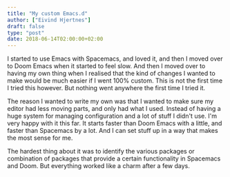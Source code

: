 ```yaml
---
title: "My custom Emacs.d"
author: ["Eivind Hjertnes"]
draft: false
type: "post"
date: 2018-06-14T02:00:00+02:00
---
```


I started to use Emacs with Spacemacs, and loved it, and then I moved
over to Doom Emacs when it started to feel slow. And then I moved over
to having my own thing when I realised that the kind of changes I wanted
to make would be much easier if I went 100% custom. This is not the
first time I tried this however. But nothing went anywhere the first
time I tried it.

The reason I wanted to write my own was that I wanted to make sure my
editor had less moving parts, and only had what I used. Instead of
having a huge system for managing configuration and a lot of stuff I
didn't use. I'm very happy with it this far. It starts faster than Doom
Emacs with a little, and faster than Spacemacs by a lot. And I can set
stuff up in a way that makes the most sense for me.

The hardest thing about it was to identify the various packages or
combination of packages that provide a certain functionality in
Spacemacs and Doom. But everything worked like a charm after a few days.
